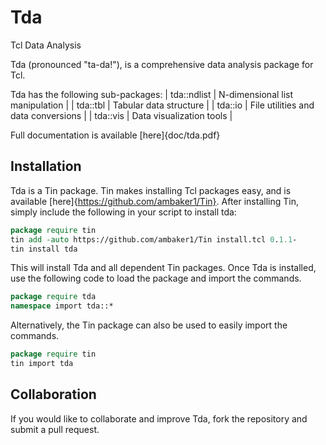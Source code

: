 # Tda
Tcl Data Analysis

Tda (pronounced "ta-da!"), is a comprehensive data analysis package for Tcl.

Tda has the following sub-packages:
| tda::ndlist | N-dimensional list manipulation |
| tda::tbl    | Tabular data structure |
| tda::io     | File utilities and data conversions |
| tda::vis    | Data visualization tools |

Full documentation is available [here]{doc/tda.pdf}

## Installation
Tda is a Tin package. Tin makes installing Tcl packages easy, and is available [here]{https://github.com/ambaker1/Tin}.
After installing Tin, simply include the following in your script to install tda:
```tcl
package require tin
tin add -auto https://github.com/ambaker1/Tin install.tcl 0.1.1-
tin install tda
```
This will install Tda and all dependent Tin packages.
Once Tda is installed, use the following code to load the package and import the commands.
```tcl
package require tda
namespace import tda::*
```
Alternatively, the Tin package can also be used to easily import the commands.
```tcl
package require tin
tin import tda
```

## Collaboration
If you would like to collaborate and improve Tda, fork the repository and submit a pull request.

